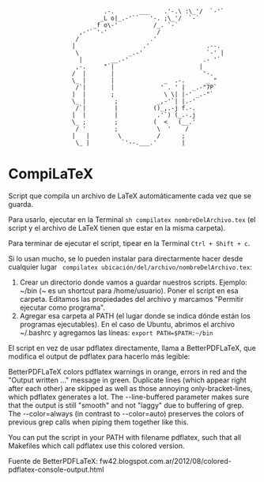                                .-.       ___    .'-.\ :\_'/  `-'`
                              _L o|_.-'``   '-. ;\_'/  `-`
                            _f o\-'          /_. `-`
                        ,-'` '-'              /
                       /                    .'
                      |                   .'                .--.
                       \              _.-'                  `-' |
                        |        __.-'                     .- '`
                       ,-.     "`|                        |
                      /  |       |                         '-.
                      \_ |       |              _  .-.      _ "
                       /`|       |             ' . ' |  _.-"7P`
                      |  |       ;              \ \| |-' _.-"`
                      \_ |        ;           _,-'`| |.-'
                       /`|        |          ()_,.-j f.-.
                      |  |        |           .'`) (_.-.j
                      \_ ;        ;          (  <   (__.'
                       / '        ;           \  '    /
                      |   |        \          /      ;
                       \_ |         `'--.___.'       |


# CompiLaTeX
Script que compila un archivo de LaTeX automáticamente cada vez que se guarda.

Para usarlo, ejecutar en la Terminal `sh compilatex nombreDelArchivo.tex` (el script y el archivo de LaTeX tienen que estar en la misma carpeta).

Para terminar de ejecutar el script, tipear en la Terminal `Ctrl + Shift + c`.



Si lo usan mucho, se lo pueden instalar para directarmente hacer desde cualquier lugar ` compilatex ubicación/del/archivo/nombreDelArchivo.tex`:

 1. Crear un directorio donde vamos a guardar nuestros scripts. Ejemplo: ~/bin (~ es un shortcut para /home/usuario).
    Poner el script en esa carpeta. Editamos las propiedades del archivo y marcamos "Permitir ejecutar como programa".
 2. Agregar esa carpeta al PATH (el lugar donde se indica dónde están los programas ejecutables). En el caso de Ubuntu, abrimos el archivo ~/.bashrc y agregamos las líneas:
      `export PATH=$PATH:~/bin `



El script en vez de usar pdflatex directamente, llama a BetterPDFLaTeX, que modifica el output de pdflatex para hacerlo más legible:

BetterPDFLaTeX colors pdflatex warnings in orange, errors in red and the "Output written ..." message in green.
Duplicate lines (which appear right after each other) are skipped as well as those annoying only-bracket-lines, which pdflatex generates a lot.
The --line-buffered parameter makes sure that the output is still "smooth" and not "laggy" due to buffering of grep.
The --color=always (in contrast to --color=auto) preserves the colors of previous grep calls when piping them together like this.

You can put the script in your PATH with filename pdflatex, such that all Makefiles which call pdflatex use this colored version.

Fuente de BetterPDFLaTeX: fw42.blogspot.com.ar/2012/08/colored-pdflatex-console-output.html

